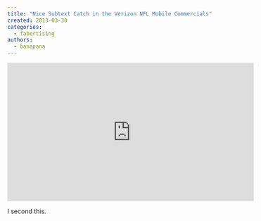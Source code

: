 ```yaml
---
title: "Nice Subtext Catch in the Verizon NFL Mobile Commercials"
created: 2013-03-30
categories: 
  - fabertising
authors: 
  - banapana
---
```


<iframe width="560" height="315" src="http://www.youtube.com/embed/z0IhWwEYqr8" frameborder="0" allowfullscreen></iframe>

I second this.
